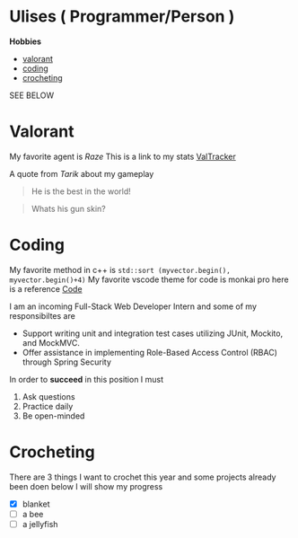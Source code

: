 # Ulises ( Programmer/Person ) 

**Hobbies**
- [valorant](#Valorant)
- [coding](#Coding)
- [crocheting](#Crocheting)





SEE BELOW




# **Valorant**

My favorite agent is *Raze*
This is a link to my stats
[ValTracker](https://tracker.gg/valorant/profile/riot/Nyjmah%235555/overview?season=aca29595-40e4-01f5-3f35-b1b3d304c96e)

A quote from *Tarik* about my gameplay 

> He is the best in the world!

> Whats his gun skin?

# **Coding**

My favorite method in c++ is `std::sort (myvector.begin(), myvector.begin()+4)` 
My favorite vscode theme for code is monkai pro here is a reference [Code](monaki.png)

I am an incoming Full-Stack Web Developer Intern and some of my responsibiltes are
- Support writing unit and integration test cases utilizing JUnit, Mockito, and MockMVC.
- Offer assistance in implementing Role-Based Access Control (RBAC) through Spring Security

In order to **succeed** in this position I must 
1. Ask questions
2. Practice daily
3. Be open-minded

# **Crocheting**

There are 3 things I want to crochet this year and some projects already been doen below I will show my progress
- [x] blanket
- [ ] a bee
- [ ] a jellyfish

